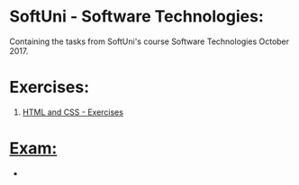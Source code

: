 # SoftUni - Software Technologies:
<p>Containing the tasks from SoftUni's course Software Technologies October 2017.</p>

<h1><strong>Exercises:</strong></h1>

<ol type="1">
	<li><a href="https://github.com/radoslavvv/Software-Technologies-October-2017/tree/master/Exercises/01.HTMLandCSS-Exercises">HTML and CSS - Exercises</li>
</ol>

<h1><strong>Exam:</strong></h1>

<ul>
	<li></li>
</ul>




